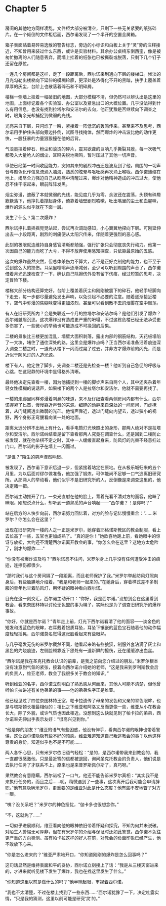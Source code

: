 # Chapter 5

<br>
房间的其他地方同样凌乱，文件柜大部分被清空，只剩下一些无关紧要的纸张碎片。在一个倾倒的文件柜后面，西尔诺发现了一个半开的空置金属箱。

箱子表面贴着易碎易逸散的警告标志，旁边的小标识和白板上关于“灵”旁的注释接近，不知曾用来装过什么东西，或许是实验材料。其余办公桌椅东倒西歪，像是被匆忙撤离的人们随意丢弃，而墙上挂着的纸张也已被撕裂或脱落，只剩下几个钉子还留在原位。

一连几个房间都是这样，走了一段距离后，西尔诺来到通向下层的楼梯口。惨淡的月光勾勒出楼梯向下延伸的模糊轮廓，更深处是浓得化不开的黑暗，扶手上覆盖着厚厚的灰尘，台阶上也散落着碎石和不明碎屑。

楼梯一侧墙上挂着一幅破旧的地图，大部分模糊不清，但仍然可以辨认出是这里的地图，上面标记着各个实验室、办公室以及紧急出口的大概位置。几乎没法得到什么有用信息，也没有找到拉塔尔和安洁尔的去向，他正犹豫是否继续向下调查之时，眼角余光却捕捉到微弱的光线。

光亮来自下层，只闪烁了一瞬，紧接着一阵低沉的轰鸣传来。甚至来不及思考，西尔诺用手护住头部向旁边扑倒，试图寻找掩体，然而爆炸的冲击波比他的动作更快，一股狂暴的力量狠狠撞在他的后背。

气浪裹挟着碎石、粉尘和滚烫的碎片，震耳欲聋的巨响几乎撕裂耳膜，每一次吸气都吸入大量呛人的烟尘，耳鸣尖锐地嘶鸣，暂时压过了其他一切声音。

纵使已经第一时间收回能力，突如其来的剧烈冲击还是波及到了他，周围的一切声音与颜色化作信息流涌入脑海，熟悉的眩晕与呕吐感再次涌上喉咙。西尔诺蜷缩在地上，竭尽全力强迫自己从剧痛中清醒过来，爆炸对他精神造成的冲击过大，使他忍不住干呕起来，眼前阵阵发黑。

烟尘弥漫，遮蔽了本就微弱的光线，能见度几乎为零。余波还在震荡，头顶有碎屑簌簌落下，他挣扎着撑起身体，倚靠着墙壁剧烈咳嗽，吐出嘴里的尘土和血腥味，爆炸的源头似乎就在下面一层。

发生了什么？第二次爆炸？

西尔诺挣扎着摇摇晃晃站起，尝试再次调动感知，小心翼翼地探向下层。可刚延伸出去一小段距离，剧烈的刺痛便从太阳穴传来，伴随着更强烈的恶心感。

此刻的极限就连维持自身感官清晰都勉强，强行扩张只会彻底丧失行动力。他第一次因自己的能力而吃了大亏，不得不放弃使用感知探查，只依靠最原始的五感。

这次的爆炸虽然突然，但总体杀伤力不算大，若不是正好克制他的能力，也不至于受到这么大的损伤。耳朵里嗡嗡声逐渐减弱，至少可以听到周围的声音了，西尔诺借着月光迅速检查了一下，确认自己除擦伤外没有留下伤痕，经过短暂的思考，决定冒险下楼。

楼梯大部分结构还算完好，台阶上覆盖着灰尘和刚刚被震下的碎石，他轻手轻脚向下走去，每一步都尽量避免发出声响，以免引起不必要的注意。随着逐渐接近楼下，空气中弥漫的焦糊味变得更加浓烈，甚至可以看到散不去的烟雾在空中飘荡。

有人在旧研究所内？会是失联近一个月的拉塔尔和安洁尔吗？是他们引发了爆炸？西尔诺皱眉沉思。这次爆炸没有造成更严重的坍塌，不过这栋危楼已经无法承受更多伤害了，一些微小的举动也可能造成不可挽回的后果。

二楼的景象比三楼更加混乱，墙壁大面积剥落，露出内部的钢筋结构，天花板塌陷了一大块，堵住了通往深处的路。这里会是爆炸点吗？正当西尔诺准备沿着痕迹深入调查二楼之时，一道光从楼下一闪而过晃了过去，并非方才爆炸前的闪光，而是近似于防风灯的人造光源。

楼下有人。他定住了脚步，先调查二楼还是先检查一楼？他听到自己急促的呼吸与心跳，在这寂静的环境中显得格外清晰。

最终他决定先查看一楼，因为他捕捉到一楼的脚步声来自两个人，其中还夹杂着年轻女性模糊的说话声，如果楼下的两个人是拉塔尔和安洁尔，他就不需要再找了。

一楼的走廊里同样弥漫着刺鼻的味道，来不及仔细查看两侧房间内都有什么，西尔诺握紧了匕首，慢慢靠近声音的来源。细碎的动静来自深处的一间房间，门虚掩着，从门缝间透出微弱的光芒。他悄声靠近，透过门缝向内望去，透过狭小的视野，两个身影正弯腰看向某一处的地面。

距离太远分辨不出地上有什么，看手电筒灯光映照出的身形，那两人绝对不是拉塔尔和安洁尔。西尔诺纠结着是留下查看那两人究竟在调查什么，还是回到二楼防止被发现，就在他举棋不定之时，其中一人缓缓直起身来，防风灯的光束不经意扫过门口，西尔诺的影子在墙上一闪而过。

“是谁？”陌生的男声骤然响起。

被发现了，西尔诺下意识后退一步，但紧接着站定在原地。在从极乐城归来的五个月里，为以后面对缪尔做准备，他加强了锻炼，可体能尚不足够一口气逃离旧研究所。从那两人的举动看，他们似乎不是旧研究所的人，反倒像是来调查这里的，他决定赌一把。

西尔诺主动推开了门，一束光直射在他的脸上，背着光看不清对方的面容，他眯了眯眼，刚想说点什么，却听到一道熟悉的声音响起——“西尔诺？！是你吗？”

站在后方的人快步向前，西尔诺努力回忆着，对方的脸与记忆慢慢重合：“……米罗尔？你怎么会在这里？”

出现在旧研究所一楼的人之一正是米罗尔，她穿着耶格诺斯教区的教会制服，看上去长高了一些，五官也更加成熟了。“真的是你！”她欣喜地跑上前，看她眼中的惊讶与放松，大约还不清楚西尔诺离开教会的事，“你怎么会在这里？这地方太危险了，刚才的爆炸……”

“你没有被爆炸波及吗？”西尔诺忍不住问，米罗尔身上几乎没有任何遭受冲击的痕迹，连擦伤都很少。

“那时我们与这个房间隔了一段距离，而且老师保护了我。”米罗尔举起防风灯照向身后，有些腼腆地介绍着，“我是和老师一起来的。”在她身后，穿着样式差不多制服的青年也举着防风灯，用怀疑的眼神看向西尔诺。

目光在这一刻交汇，西尔诺主动开口：“你好，我是西尔诺。”没想到会在这里看到教会，看来奈图林特以讨论无色盟的事为幌子，实际也是为了调查旧研究所的爆炸事故。

“你好，你就是西尔诺？”青年走上前，灯光下西尔诺看清了他的面容——淡金色的短发和浅蓝色的眼眸，右耳戴着银质耳坠，耳坠下镶嵌的蓝色宝石随着他的动作幅度轻轻摇晃，西尔诺莫名觉得这张脸看起来有些眼熟。

与几乎毫发无伤的米罗尔截然不同，他看起来略有些狼狈，制服外套沾满了灰尘和黑色的灼烧痕迹，左侧脸颊靠近下颌处有一道新鲜的擦伤，还在缓缓渗出血丝。

“西尔诺是我在圣克托教会认识的前辈，是我之前向您介绍过的朋友。”米罗尔根本没有注意到气氛的紧张，接着向西尔诺介绍她的老师，“这是我来到罗利斯教会后的负责人，维亚老师，教会了我很多关于教会的知识。”

听到维亚的名字，西尔诺立刻明白了熟悉感从何而来，其他人可能不清楚，但他曾听帕卡拉讲述有关他弟弟的事——他的弟弟名字正是维亚。

他已经见过了四位奈图林特王室，帕卡拉遗传了母亲的发色和父亲的翠色眼眸，也是与塔斯顿长相最相似的；相比之下维亚和阿洛文反而更像一些，维亚从小在教会长大，除了外貌，或许气质也因此相近。没想到这么快就见到了帕卡拉的弟弟，西尔诺率先伸出手表示友好：“很高兴见到你。”

“他是你的朋友？”维亚的语气有些困惑，他没有伸手，看向西尔诺的眼神也带着警惕，这让西尔诺隐隐有些不好的预感。维亚难道知道自己叛逃教会的事？以他这样尊贵的身份，知道似乎也不是不可能……

两人各怀心思，只有米罗尔依旧语气轻松：“是的，是西尔诺带我来到教会的，我一直都很感激他。只是最近寄的信都被退回，询问圣克托教会的负责人，他们说是去执行任务了才联系不上，原来也是来普罗斯佩尔斯了，真巧呀。”

果然教会有意隐瞒，西尔诺松了一口气，他还不能告诉米罗尔真相：“其实我不是来执行任务的，而且之后……呃，稍微遇到了一些事，这次离开后我可能会申请辞职。”他有意隐瞒米罗尔，更重要的是维亚对此是什么态度？他有些不安地瞥了对方一眼。

“咦？没关系吧？”米罗尔的神色担忧，“伽卡多也很想念你。”

“不，这就免了……”

一切似乎进展顺利，维亚看向他的眼神依旧带着怀疑和探究，不知为何并未说破。对陌生人警惕无可厚非，但在有米罗尔的介绍与保证时还如此警觉，西尔诺不免往更严重的方向猜测。虽有帕卡拉这样的好人在前，对教会的负面印象已经产生，他不敢放下心来。

“你是怎么进来的？”维亚严肃地开口，“你知道刚刚的爆炸是怎么回事吗？”

这句话显然是维持表面和平的妥协，西尔诺立刻接上了话：“我是从三楼天窗进来的，才进来就听见楼下发生了爆炸，我也在找这里发生了什么。”

“你知道这里以前是做什么的吗？”他半眯起眼，审视着西尔诺。

“我也不太清楚，不过在楼上找到了一些东西……”西尔诺犹豫了一下，决定吐露实情，“只是我的猜测，这里以前可能是研究‘灵’的。”
